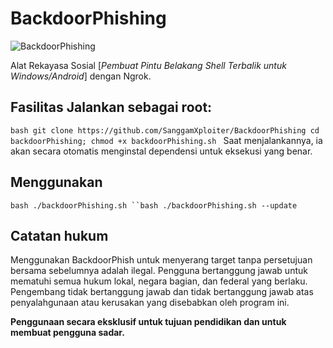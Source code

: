 # BackdoorPhishing

![BackdoorPhishing](./images/banner.png)

Alat Rekayasa Sosial [*Pembuat Pintu Belakang Shell Terbalik untuk Windows/Android*] dengan Ngrok. 
## Fasilitas Jalankan sebagai root: 
```bash git clone https://github.com/SanggamXploiter/BackdoorPhishing cd backdoorPhishing; chmod +x backdoorPhishing.sh ``` 
Saat menjalankannya, ia akan secara otomatis menginstal dependensi untuk eksekusi yang benar. 

## Menggunakan
```bash ./backdoorPhishing.sh ``bash ./backdoorPhishing.sh --update ``` 
## Catatan hukum 
Menggunakan BackdoorPhish untuk menyerang target tanpa persetujuan bersama sebelumnya adalah ilegal. 
Pengguna  bertanggung jawab untuk mematuhi semua hukum lokal, negara bagian, dan federal yang berlaku. Pengembang tidak bertanggung jawab dan tidak bertanggung jawab atas penyalahgunaan atau kerusakan yang disebabkan oleh program ini. 

**Penggunaan secara eksklusif untuk tujuan pendidikan dan untuk membuat pengguna sadar.**
